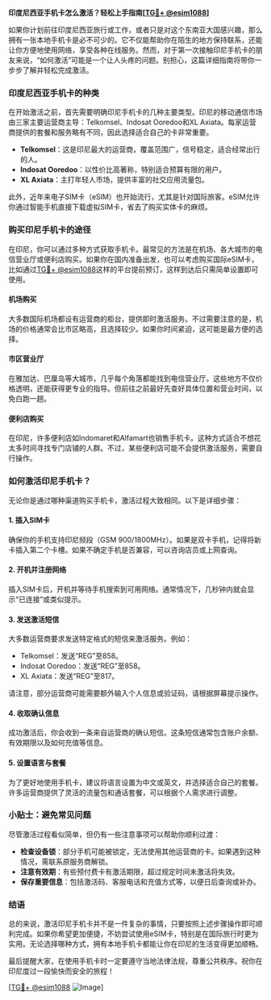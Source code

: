 **印度尼西亚手机卡怎么激活？轻松上手指南[[TG💪+ @esim1088](https://t.me/s/esim1088)]**

如果你计划前往印度尼西亚旅行或工作，或者只是对这个东南亚大国感兴趣，那么拥有一张本地手机卡是必不可少的。它不仅能帮助你在陌生的地方保持联系，还能让你方便地使用网络，享受各种在线服务。然而，对于第一次接触印尼手机卡的朋友来说，“如何激活”可能是一个让人头疼的问题。别担心，这篇详细指南将带你一步步了解并轻松完成激活。

### 印度尼西亚手机卡的种类

在开始激活之前，首先需要明确印尼手机卡的几种主要类型。印尼的移动通信市场由三家主要运营商主导：Telkomsel、Indosat Ooredoo和XL Axiata。每家运营商提供的套餐和服务略有不同，因此选择适合自己的卡非常重要。

- **Telkomsel**：这是印尼最大的运营商，覆盖范围广，信号稳定，适合经常出行的人。
- **Indosat Ooredoo**：以性价比高著称，特别适合预算有限的用户。
- **XL Axiata**：主打年轻人市场，提供丰富的社交应用流量包。

此外，近年来电子SIM卡（eSIM）也开始流行，尤其是针对国际旅客。eSIM允许你通过智能手机直接下载虚拟SIM卡，省去了购买实体卡的麻烦。

### 购买印尼手机卡的途径

在印尼，你可以通过多种方式获取手机卡。最常见的方法是在机场、各大城市的电信营业厅或便利店购买。如果你在国内准备出发，也可以考虑购买国际eSIM卡，比如通过[TG💪+ @esim1088](https://t.me/s/esim1088)这样的平台提前预订，这样到达后只需简单设置即可使用。

#### 机场购买

大多数国际机场都设有运营商的柜台，提供即时激活服务。不过需要注意的是，机场的价格通常会比市区略高，且选择较少。如果你时间紧迫，这可能是最方便的选择。

#### 市区营业厅

在雅加达、巴厘岛等大城市，几乎每个角落都能找到电信营业厅。这些地方不仅价格透明，还能获得更专业的指导。但前往之前最好先查好具体位置和营业时间，以免白跑一趟。

#### 便利店购买

在印尼，许多便利店如Indomaret和Alfamart也销售手机卡。这种方式适合不想花太多时间寻找专门店铺的人群。不过，某些便利店可能不会提供激活服务，需要自行操作。

### 如何激活印尼手机卡？

无论你是通过哪种渠道购买手机卡，激活过程大致相同。以下是详细步骤：

#### 1. 插入SIM卡

确保你的手机支持印尼频段（GSM 900/1800MHz）。如果是双卡手机，记得将新卡插入第二个卡槽。如果不确定手机是否兼容，可以咨询店员或上网查询。

#### 2. 开机并注册网络

插入SIM卡后，开机并等待手机搜索到可用网络。通常情况下，几秒钟内就会显示“已连接”或类似提示。

#### 3. 发送激活短信

大多数运营商要求发送特定格式的短信来激活服务。例如：
- Telkomsel：发送“REG”至858。
- Indosat Ooredoo：发送“REG”至858。
- XL Axiata：发送“REG”至817。

请注意，部分运营商可能需要额外输入个人信息或验证码，请根据屏幕提示操作。

#### 4. 收取确认信息

成功激活后，你会收到一条来自运营商的确认短信。这条短信通常包含账户余额、有效期限以及如何充值等信息。

#### 5. 设置语言与套餐

为了更好地使用手机卡，建议将语言设置为中文或英文，并选择适合自己的套餐。许多运营商提供了灵活的流量包和通话套餐，可以根据个人需求进行调整。

### 小贴士：避免常见问题

尽管激活过程看似简单，但仍有一些注意事项可以帮助你顺利过渡：

- **检查设备锁**：部分手机可能被锁定，无法使用其他运营商的卡。如果遇到这种情况，需联系原服务商解锁。
- **注意有效期**：有些预付费卡有激活期限，超过规定时间未激活将失效。
- **保存重要信息**：包括激活码、客服电话和充值方式等，以便日后查询或补办。

### 结语

总的来说，激活印尼手机卡并不是一件复杂的事情，只要按照上述步骤操作即可顺利完成。如果你希望更加便捷，不妨尝试使用eSIM卡，特别是在国际旅行时更为实用。无论选择哪种方式，拥有本地手机卡都能让你在印尼的生活变得更加顺畅。

最后提醒大家，在使用手机卡时一定要遵守当地法律法规，尊重公共秩序。祝你在印尼度过一段愉快而安全的旅程！

[[TG💪+ @esim1088](https://t.me/s/esim1088) ![Image](https://i.postimg.cc/4NQfJmqS/Snipaste-2025-05-13-00-14-12.png)]